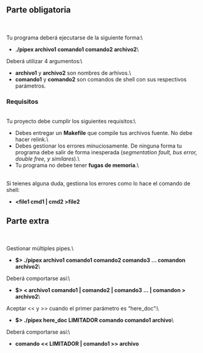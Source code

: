 ## Parte obligatoria
\
\
Tu programa deberá ejecutarse de la siguiente forma:\
* **./pipex archivo1 comando1 comando2 archivo2**\

Deberá utilizar 4 argumentos:\
* **archivo1** y **archivo2** son nombres de arhivos.\
* **comando1** y **comando2** son comandos de shell con sus respectivos parámetros.

### Requisitos
\
Tu proyecto debe cumplir los siguientes requisitos:\
* Debes entregar un **Makefile** que compile tus archivos fuente. No debe hacer relink.\
* Debes gestionar los errores minuciosamente. De ninguna forma tu programa debe
salir de forma inesperada (*segmentation fault, bus error, double free, y similares*).\
* Tu programa no debee tener **fugas de memoria**.\
  
\
Si teienes alguna duda, gestiona los errores como lo hace el comando de shell:
* **<file1 cmd1 | cmd2 >file2**

## Parte extra
\
\
Gestionar múltiples pipes.\
*	**$> ./pipex archivo1 comando1 comando2 comando3 ... comandon archivo2**\
  
Deberá comportarse así:\
*	**$> < archivo1 comando1 | comando2 | comando3 ... | comandon > archivo2**\
  
Aceptar << y >> cuando el primer parámetro es “here_doc”:\
*	**$> ./pipex here\_doc LIMITADOR comando comando1 archivo**\
  
Deberá comportarse así:\
*	**comando << LIMITADOR | comando1 >> archivo**
